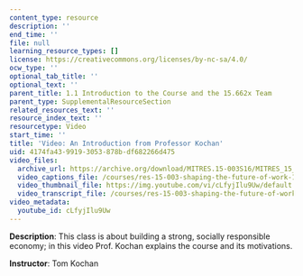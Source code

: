 ```yaml
---
content_type: resource
description: ''
end_time: ''
file: null
learning_resource_types: []
license: https://creativecommons.org/licenses/by-nc-sa/4.0/
ocw_type: ''
optional_tab_title: ''
optional_text: ''
parent_title: 1.1 Introduction to the Course and the 15.662x Team
parent_type: SupplementalResourceSection
related_resources_text: ''
resource_index_text: ''
resourcetype: Video
start_time: ''
title: 'Video: An Introduction from Professor Kochan'
uid: 4174fa43-9919-3053-878b-df682266d475
video_files:
  archive_url: https://archive.org/download/MITRES.15-003S16/MITRES_15_003S16_1-1-1_360p.mp4
  video_captions_file: /courses/res-15-003-shaping-the-future-of-work-15-662x-spring-2016/b7616bb698b25a348f735392c51a5dcf_cLfyjIlu9Uw.vtt
  video_thumbnail_file: https://img.youtube.com/vi/cLfyjIlu9Uw/default.jpg
  video_transcript_file: /courses/res-15-003-shaping-the-future-of-work-15-662x-spring-2016/fca99b5a9a6ddd7b5d7fd51405c8a9d2_cLfyjIlu9Uw.pdf
video_metadata:
  youtube_id: cLfyjIlu9Uw
---
```


**Description**: This class is about building a strong, socially responsible economy; in this video Prof. Kochan explains the course and its motivations.

**Instructor**: Tom Kochan

